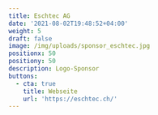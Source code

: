```yaml
---
title: Eschtec AG
date: '2021-08-02T19:48:52+04:00'
weight: 5
draft: false
image: /img/uploads/sponsor_eschtec.jpg
positionx: 50
positiony: 50
description: Logo-Sponsor
buttons:
  - cta: true
    title: Webseite
    url: 'https://eschtec.ch/'
---
```


